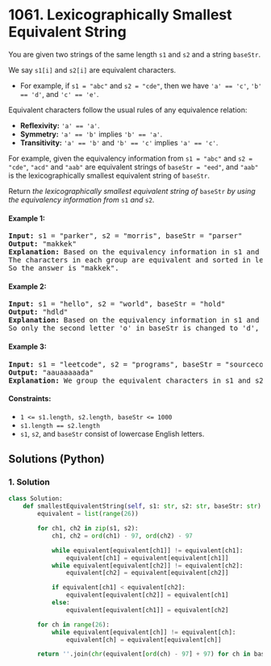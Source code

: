 # 1061. Lexicographically Smallest Equivalent String
You are given two strings of the same length `s1` and `s2` and a string `baseStr`.

We say `s1[i]` and `s2[i]` are equivalent characters.

* For example, if `s1 = "abc"` and `s2 = "cde"`, then we have `'a' == 'c'`, `'b' == 'd'`, and `'c' == 'e'`.

Equivalent characters follow the usual rules of any equivalence relation:

* **Reflexivity:** `'a' == 'a'`.
* **Symmetry:** `'a' == 'b'` implies `'b' == 'a'`.
* **Transitivity:** `'a' == 'b'` and `'b' == 'c'` implies `'a' == 'c'`.

For example, given the equivalency information from `s1 = "abc"` and `s2 = "cde"`, `"acd"` and `"aab"` are equivalent strings of `baseStr = "eed"`, and `"aab"` is the lexicographically smallest equivalent string of `baseStr`.

Return *the lexicographically smallest equivalent string of* `baseStr` *by using the equivalency information from* `s1` *and* `s2`.

#### Example 1:
<pre>
<strong>Input:</strong> s1 = "parker", s2 = "morris", baseStr = "parser"
<strong>Output:</strong> "makkek"
<strong>Explanation:</strong> Based on the equivalency information in s1 and s2, we can group their characters as [m,p], [a,o], [k,r,s], [e,i].
The characters in each group are equivalent and sorted in lexicographical order.
So the answer is "makkek".
</pre>

#### Example 2:
<pre>
<strong>Input:</strong> s1 = "hello", s2 = "world", baseStr = "hold"
<strong>Output:</strong> "hdld"
<strong>Explanation:</strong> Based on the equivalency information in s1 and s2, we can group their characters as [h,w], [d,e,o], [l,r].
So only the second letter 'o' in baseStr is changed to 'd', the answer is "hdld".
</pre>

#### Example 3:
<pre>
<strong>Input:</strong> s1 = "leetcode", s2 = "programs", baseStr = "sourcecode"
<strong>Output:</strong> "aauaaaaada"
<strong>Explanation:</strong> We group the equivalent characters in s1 and s2 as [a,o,e,r,s,c], [l,p], [g,t] and [d,m], thus all letters in baseStr except 'u' and 'd' are transformed to 'a', the answer is "aauaaaaada".
</pre>

#### Constraints:
* `1 <= s1.length, s2.length, baseStr <= 1000`
* `s1.length == s2.length`
* `s1`, `s2`, and `baseStr` consist of lowercase English letters.

## Solutions (Python)

### 1. Solution
```Python
class Solution:
    def smallestEquivalentString(self, s1: str, s2: str, baseStr: str) -> str:
        equivalent = list(range(26))

        for ch1, ch2 in zip(s1, s2):
            ch1, ch2 = ord(ch1) - 97, ord(ch2) - 97

            while equivalent[equivalent[ch1]] != equivalent[ch1]:
                equivalent[ch1] = equivalent[equivalent[ch1]]
            while equivalent[equivalent[ch2]] != equivalent[ch2]:
                equivalent[ch2] = equivalent[equivalent[ch2]]

            if equivalent[ch1] < equivalent[ch2]:
                equivalent[equivalent[ch2]] = equivalent[ch1]
            else:
                equivalent[equivalent[ch1]] = equivalent[ch2]

        for ch in range(26):
            while equivalent[equivalent[ch]] != equivalent[ch]:
                equivalent[ch] = equivalent[equivalent[ch]]

        return ''.join(chr(equivalent[ord(ch) - 97] + 97) for ch in baseStr)
```
